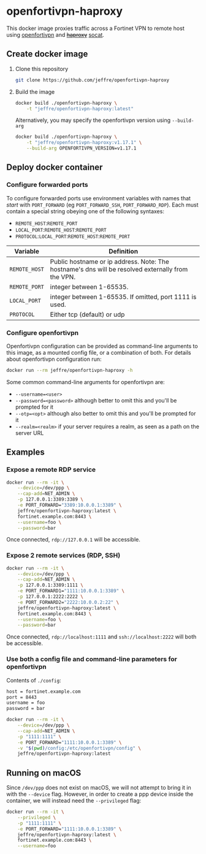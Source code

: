 # openfortivpn-haproxy

This docker image proxies traffic across a Fortinet VPN to remote host using
[openfortivpn](https://github.com/adrienverge/openfortivpn)
and ~~[haproxy](https://www.haproxy.org/)~~ 
[socat](http://www.dest-unreach.org/socat/).

## Create docker image

1. Clone this repository

    ```sh
    git clone https://github.com/jeffre/openfortivpn-haproxy
    ```

2. Build the image

    ```sh
    docker build ./openfortivpn-haproxy \
        -t "jeffre/openfortivpn-haproxy:latest"
    ```

    Alternatively, you may specify the openfortivpn version using `--build-arg`

    ```sh
    docker build ./openfortivpn-haproxy \
        -t "jeffre/openfortivpn-haproxy:v1.17.1" \
        --build-arg OPENFORTIVPN_VERSION=v1.17.1
    ```

## Deploy docker container

### Configure forwarded ports

To configure forwarded ports use environment variables with names that *start*
with `PORT_FORWARD` (eg `PORT_FORWARD_SSH`, `PORT_FORWARD_RDP`). Each must
contain a special string obeying one of the following syntaxes:

* `REMOTE_HOST`:`REMOTE_PORT`
* `LOCAL_PORT`:`REMOTE_HOST`:`REMOTE_PORT`
* `PROTOCOL`:`LOCAL_PORT`:`REMOTE_HOST`:`REMOTE_PORT`

| Variable      | Definition                   |
|---------------|------------------------------|
| `REMOTE_HOST` | Public hostname or ip address. Note: The hostname's dns will be resolved externally from the VPN. |
| `REMOTE_PORT` | integer between 1-65535. |
| `LOCAL_PORT`  | integer between 1-65535. If omitted, port 1111 is used. |
| `PROTOCOL`    | Either tcp (default) or udp |

### Configure openfortivpn

Openfortivpn configuration can be provided as command-line arguments to this
image, as a mounted config file, or a combination of both. For details about
openfortivpn configuration run:

```sh
docker run --rm jeffre/openfortivpn-haproxy -h
```

Some common command-line arguments for openfortivpn are:

* `--username=<user>`
* `--password=<password>` although better to omit this and you'll be prompted for it
* `--otp=<opt>` although also better to omit this and you'll be prompted for it
* `--realm=<realm>` if your server requires a realm, as seen as a path on the server URL

## Examples

### Expose a remote RDP service

```sh
docker run --rm -it \
    --device=/dev/ppp \
    --cap-add=NET_ADMIN \
    -p 127.0.0.1:3389:3389 \
    -e PORT_FORWARD="3389:10.0.0.1:3389" \
    jeffre/openfortivpn-haproxy:latest \
    fortinet.example.com:8443 \
    --username=foo \
    --password=bar
```

Once connected, `rdp://127.0.0.1` will be accessible.

### Expose 2 remote services (RDP, SSH)

```sh
docker run --rm -it \
    --device=/dev/ppp \
    --cap-add=NET_ADMIN \
    -p 127.0.0.1:3389:1111 \
    -e PORT_FORWARD1="1111:10.0.0.1:3389" \
    -p 127.0.0.1:2222:2222 \
    -e PORT_FORWARD2="2222:10.0.0.2:22" \
    jeffre/openfortivpn-haproxy:latest \
    fortinet.example.com:8443 \
    --username=foo \
    --password=bar
```

Once connected, `rdp://localhost:1111` and `ssh://localhost:2222` will both be
accessible.

### Use both a config file and command-line parameters for openfortivpn

Contents of `./config`:

```txt
host = fortinet.example.com
port = 8443
username = foo
password = bar
```

```sh
docker run --rm -it \
    --device=/dev/ppp \
    --cap-add=NET_ADMIN \
    -p "1111:1111" \
    -e PORT_FORWARD="1111:10.0.0.1:3389" \
    -v "$(pwd)/config:/etc/openfortivpn/config" \
    jeffre/openfortivpn-haproxy:latest
```

## Running on macOS

Since `/dev/ppp` does not exist on macOS, we will not attempt to bring it in with
the `--device` flag. However, in order to create a ppp device inside the
container, we will instead need the `--privileged` flag:

```sh
docker run --rm -it \
    --privileged \
    -p "1111:1111" \
    -e PORT_FORWARD="1111:10.0.0.1:3389" \
    jeffre/openfortivpn-haproxy:latest \
    fortinet.example.com:8443 \
    --username=foo
```
